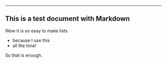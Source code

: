 --------------
This is a test document with Markdown
--------------

Wow it is so easy to make lists 
* because I use this
* all the time! 

So that is enough. 